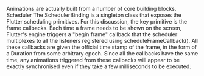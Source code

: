 Animations are actually built from a number of core building blocks.
Scheduler
The SchedulerBinding is a singleton class
that exposes the Flutter scheduling primitives.
For this discussion, the key primitive is the frame callbacks.
Each time a frame needs to be shown on the screen,
Flutter's engine triggers a "begin frame" callback that
the scheduler multiplexes to all the listeners registered using
scheduleFrameCallback(). All these callbacks are
given the official time stamp of the frame, in
the form of a Duration from some arbitrary epoch. Since all the
callbacks have the same time, any animations triggered from these
callbacks will appear to be exactly synchronised even
if they take a few milliseconds to be executed.
